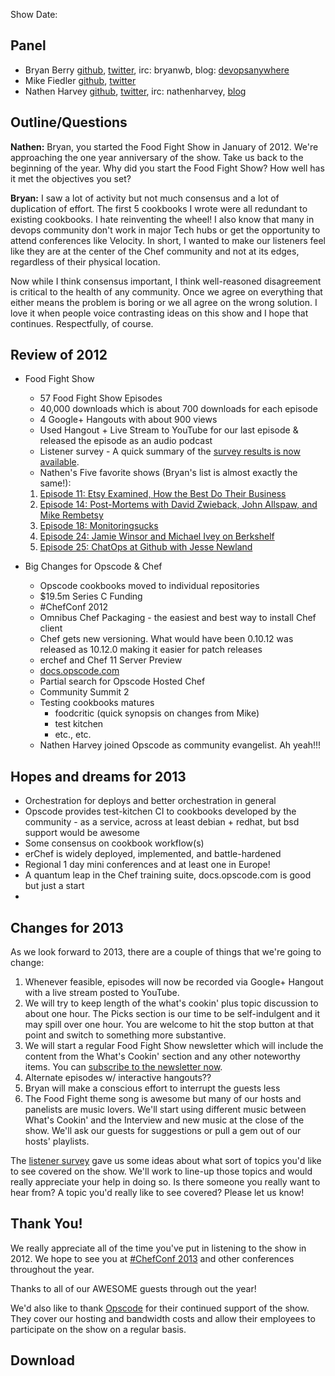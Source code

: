 Show Date:  

Panel<a name="panel"></a>
-----

* Bryan Berry [github](http://github.com/bryanwb), [twitter](http://twitter.com/bryanwb), irc: bryanwb, blog: [devopsanywhere](http://devopsanywhere.blogspot.com)
* Mike Fiedler [github](http://github.com/miketheman), [twitter](http://twitter.com/mikefiedler)
* Nathen Harvey [github](http://github.com/nathenharvey), [twitter](http://twitter.com/nathenharvey), irc: nathenharvey, [blog](http://nathenharvey.com)


Outline/Questions
-----------------
**Nathen:**  Bryan, you started the Food Fight Show in January of 2012.
We're approaching the one year anniversary of the show.  Take us back to
the beginning of the year.  Why did you start the Food Fight Show?  How
well has it met the objectives you set?

**Bryan:** I saw a lot of activity but not much consensus and a lot of duplication of effort. The first 5 cookbooks I wrote
were all redundant to existing cookbooks. I hate reinventing the wheel! I also know that many in devops community
don't work in major Tech hubs or get the opportunity to attend conferences like Velocity. In short, 
I wanted to make our listeners feel like they are at the center of the Chef community and not at its edges, regardless of their physical location. 

Now while I think consensus important, I think well-reasoned disagreement is critical to the health of any community. 
Once we agree on everything that either means the problem is boring or we all agree on the wrong solution. I love it 
when people voice contrasting ideas on this show and I hope that continues. Respectfully, of course.

## Review of 2012
* Food Fight Show
  * 57 Food Fight Show Episodes 
  * 40,000 downloads which is about 700 downloads for each episode
  * 4 Google+ Hangouts with about 900 views
  * Used Hangout + Live Stream to YouTube for our last episode & released 
    the episode as an audio podcast
  * Listener survey - A quick summary of the [survey results is now available](https://s3.amazonaws.com/foodfightshow/Survey+Results.pdf).
  * Nathen's Five favorite shows (Bryan's list is almost exactly the same!):
  
  1. [Episode 11: Etsy Examined, How the Best Do Their Business](http://foodfightshow.org/2012/05/episode-11-etsy-examined-how-best-do.html)
  1. [Episode 14: Post-Mortems with David Zwieback, John Allspaw, and Mike Rembetsy](http://foodfightshow.org/2012/05/episode-14-live-post-mortem-with-david.html)
  1. [Episode 18: Monitoringsucks](http://foodfightshow.org/2012/06/episode-18-monitoringsucks-with-lusis.html)
  1. [Episode 24: Jamie Winsor and Michael Ivey on Berkshelf](http://foodfightshow.org/2012/08/jamie-winsor-and-michael-ivey-skool-us-on-berkshelf.html)
  1. [Episode 25: ChatOps at Github with Jesse Newland](http://foodfightshow.org/2012/08/chatops-at-github-with-jesse-newland.html)
  

* Big Changes for Opscode &amp; Chef
  * Opscode cookbooks moved to individual repositories
  * $19.5m Series C Funding 
  * #ChefConf 2012
  * Omnibus Chef Packaging - the easiest and best way to install Chef
    client
  * Chef gets new versioning.  What would have been 0.10.12 was released as
    10.12.0 making it easier for patch releases
  * erchef and Chef 11 Server Preview
  * [docs.opscode.com](http://docs.opscode.com)
  * Partial search for Opscode Hosted Chef
  * Community Summit 2
  * Testing cookbooks matures
    * foodcritic (quick synopsis on changes from Mike)
    * test kitchen
    * etc., etc.
  * Nathen Harvey joined Opscode as community evangelist. Ah yeah!!!

## Hopes and dreams for 2013
  * Orchestration for deploys and better orchestration in general
  * Opscode provides test-kitchen CI to cookbooks developed by the community - as a service, across at least debian + redhat, but bsd support would be awesome
  * Some consensus on cookbook workflow(s) 
  * erChef is widely deployed, implemented, and battle-hardened
  * Regional 1 day mini conferences and at least one in Europe!
  * A quantum leap in the Chef training suite, docs.opscode.com is good but just a start
  *  

## Changes for 2013


As we look forward to 2013, there are a couple of things that we're going
to change:

1.  Whenever feasible, episodes will now be recorded via Google+ Hangout
    with a live stream posted to YouTube.
1.  We will try to keep length of the what's cookin' plus topic discussion to about one hour. The Picks section is our time to be self-indulgent and it may spill over one hour. You are welcome to hit the stop button at that point and switch to something more substantive.
1.  We will start a regular Food Fight Show newsletter which will include
    the content from the What's Cookin' section and any other noteworthy items.
    You can [subscribe to the newsletter now](http://bit.ly/ffsmail).
1.  Alternate episodes w/ interactive hangouts??
1.  Bryan will make a conscious effort to interrupt the guests less
1.  The Food Fight theme song is awesome but many of our hosts and
    panelists are music lovers.  We'll start using different music between
    What's Cookin' and the Interview and new music at the close of the show.
    We'll ask our guests for suggestions or pull a gem out of our hosts'
playlists.

The [listener
survey](https://s3.amazonaws.com/foodfightshow/Survey+Results.pdf)
gave us some ideas about what sort of topics you'd like to see covered on
the show.  We'll work to line-up those topics and would really appreciate
your help in doing so.  Is there someone you really want to hear from?  A
topic you'd really like to see covered?  Please let us know!



Thank You!
---------

We really appreciate all of the time you've put in listening to the show in
2012.  We hope to see you at [#ChefConf 2013](http://chefconf.opscode.com)
and other conferences throughout the year.

Thanks to all of our AWESOME guests through out the year!

We'd also like to thank [Opscode](http://www.opscode.com) for their
continued support of the show.  They cover our hosting and bandwidth costs
and allow their employees to participate on the show on a regular basis.


Download
--------

